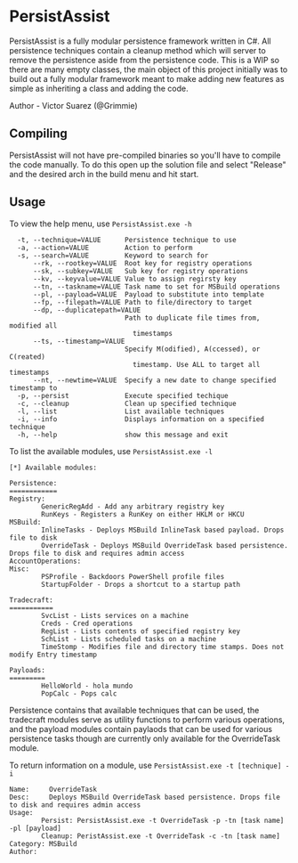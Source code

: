 # PersistAssist

PersistAssist is a fully modular persistence framework written in C#. All persistence techniques contain a cleanup method which will server to remove the persistence aside from the persistence code. This is a WIP so there are many empty classes, the main object of this project initially was to build out a fully modular framework meant to make adding new features as simple as inheriting a class and adding the code.

Author - Victor Suarez (@Grimmie)

## Compiling 

PersistAssist will not have pre-compiled binaries so you'll have to compile the code manually. To do this open up the solution file and select "Release" and the desired arch in the build menu and hit start.

## Usage

To view the help menu, use `PersistAssist.exe -h`
```
  -t, --technique=VALUE      Persistence technique to use
  -a, --action=VALUE         Action to perform
  -s, --search=VALUE         Keyword to search for
      --rk, --rootkey=VALUE  Root key for registry operations
      --sk, --subkey=VALUE   Sub key for registry operations
      --kv, --keyvalue=VALUE Value to assign regirsty key
      --tn, --taskname=VALUE Task name to set for MSBuild operations
      --pl, --payload=VALUE  Payload to substitute into template
      --fp, --filepath=VALUE Path to file/directory to target
      --dp, --duplicatepath=VALUE
                             Path to duplicate file times from, modified all
                               timestamps
      --ts, --timestamp=VALUE
                             Specify M(odified), A(ccessed), or C(reated)
                               timestamp. Use ALL to target all timestamps
      --nt, --newtime=VALUE  Specify a new date to change specified timestamp to
  -p, --persist              Execute specified techique
  -c, --cleanup              Clean up specified technique
  -l, --list                 List available techniques
  -i, --info                 Displays information on a specified technique
  -h, --help                 show this message and exit
```

To list the available modules, use `PersistAssist.exe -l`
```
[*] Available modules:

Persistence:
============
Registry:
        GenericRegAdd - Add any arbitrary registry key
        RunKeys - Registers a RunKey on either HKLM or HKCU
MSBuild:
        InlineTasks - Deploys MSBuild InlineTask based payload. Drops file to disk
        OverrideTask - Deploys MSBuild OverrideTask based persistence. Drops file to disk and requires admin access
AccountOperations:
Misc:
        PSProfile - Backdoors PowerShell profile files
        StartupFolder - Drops a shortcut to a startup path

Tradecraft:
===========
        SvcList - Lists services on a machine
        Creds - Cred operations
        RegList - Lists contents of specified registry key
        SchList - Lists scheduled tasks on a machine
        TimeStomp - Modifies file and directory time stamps. Does not modify Entry timestamp

Payloads:
=========
        HelloWorld - hola mundo
        PopCalc - Pops calc
```
Persistence contains that available techniques that can be used, the tradecraft modules serve as utility functions to perform various operations, and the payload modules contain paylaods that can be used for various persistence tasks though are currently only available for the OverrideTask module.

To return information on a module, use `PersistAssist.exe -t [technique] -i`
```
Name:     OverrideTask
Desc:     Deploys MSBuild OverrideTask based persistence. Drops file to disk and requires admin access
Usage:
        Persist: PersistAssist.exe -t OverrideTask -p -tn [task name] -pl [payload]
        Cleanup: PeristAssist.exe -t OverrideTask -c -tn [task name]
Category: MSBuild
Author:
```

